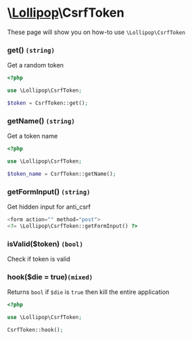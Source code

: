 # \\[Lollipop](https://github.com/jabernardo/lollipop-php)\CsrfToken

These page will show you on how-to use ```\Lollipop\CsrfToken``` 

### get() ```(string)```
Get a random token

```php
<?php

use \Lollipop\CsrfToken;

$token = CsrfToken::get();

```

### getName() ```(string)```
Get a token name

```php
<?php

use \Lollipop\CsrfToken;

$token_name = CsrfToken::getName();

```

### getFormInput() ```(string)```
Get hidden input for anti_csrf

```php
<form action="" method="post">
<?= \Lollipop\CsrfToken::getFormInput() ?>
```

### isValid($token) ```(bool)```
Check if token is valid

### hook($die = true)```(mixed)```
Returns ```bool``` if ```$die``` is ```true``` then kill the entire application

```php
<?php

use \Lollipop\CsrfToken;

CsrfToken::hook();

```

